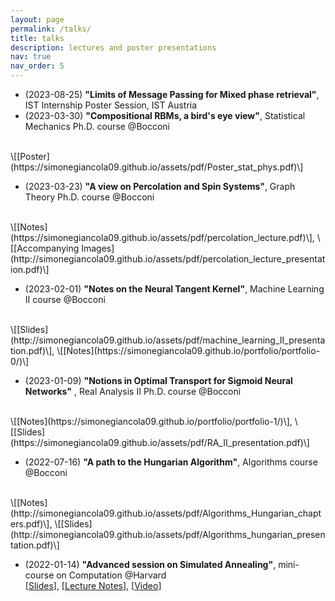 ```yaml
---
layout: page
permalink: /talks/
title: talks
description: lectures and poster presentations
nav: true
nav_order: 5
---
```

- (2023-08-25) __"Limits of Message Passing for Mixed phase retrieval"__, IST Internship Poster Session, IST Austria
- (2023-03-30) __"Compositional RBMs, a bird's eye view"__, Statistical Mechanics Ph.D. course @Bocconi
<br/>
\[[Poster](https://simonegiancola09.github.io/assets/pdf/Poster_stat_phys.pdf)\]

- (2023-03-23) __"A view on Percolation and Spin Systems"__, Graph Theory Ph.D. course @Bocconi
<br/> 
\[[Notes](https://simonegiancola09.github.io/assets/pdf/percolation_lecture.pdf)\], \[[Accompanying Images](http://simonegiancola09.github.io/assets/pdf/percolation_lecture_presentation.pdf)\]

- (2023-02-01) __"Notes on the Neural Tangent Kernel"__, Machine Learning II course @Bocconi
<br/>
\[[Slides](http://simonegiancola09.github.io/assets/pdf/machine_learning_II_presentation.pdf)\], \[[Notes](https://simonegiancola09.github.io/portfolio/portfolio-0/)\]

- (2023-01-09) __"Notions in Optimal Transport for Sigmoid Neural Networks"__ , Real Analysis II Ph.D. course @Bocconi
<br/>
\[[Notes](https://simonegiancola09.github.io/portfolio/portfolio-1/)\], \[[Slides](https://simonegiancola09.github.io/assets/pdf/RA_II_presentation.pdf)\]

- (2022-07-16) __"A path to the Hungarian Algorithm"__, Algorithms course @Bocconi
<br/>
\[[Notes](http://simonegiancola09.github.io/assets/pdf/Algorithms_Hungarian_chapters.pdf)\], \[[Slides](http://simonegiancola09.github.io/assets/pdf/Algorithms_hungarian_presentation.pdf)\]

- (2022-01-14) __"Advanced session on Simulated Annealing"__, mini-course on Computation @Harvard <br>
\[[Slides](http://simonegiancola09.github.io/assets/pdf/Simulated_Annealing_presentation.pdf)\], \[[Lecture Notes](http://simonegiancola09.github.io/assets/pdf/Simulated_Annealing_notes.pdf)\], \[[Video](https://www.youtube.com/watch?v=mx4SPM8avCQ&t=1493s)\]